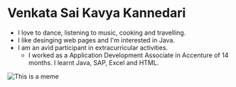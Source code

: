 # Venkata Sai Kavya Kannedari

* I love to dance, listening to music, cooking and travelling.
* I like desinging web pages and I'm interested in Java.
* I am an avid participant in extracurricular activities.
  * I worked as a Application Development Associate in Accenture of 14 months. I learnt Java, SAP, Excel and HTML. 

![This is a meme](https://preview.redd.it/wkk26hmcr1b11.jpg?auto=webp&s=86d467b89af3062941004689f32ba31fea28c2a3)